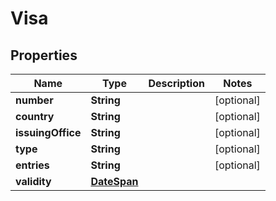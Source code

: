 

# Visa

## Properties

Name | Type | Description | Notes
------------ | ------------- | ------------- | -------------
**number** | **String** |  |  [optional]
**country** | **String** |  |  [optional]
**issuingOffice** | **String** |  |  [optional]
**type** | **String** |  |  [optional]
**entries** | **String** |  |  [optional]
**validity** | [**DateSpan**](DateSpan.md) |  | 



